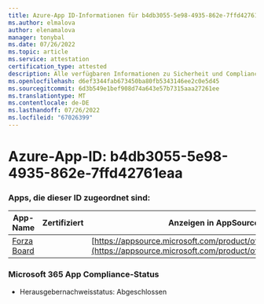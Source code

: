 ```yaml
---
title: Azure-App ID-Informationen für b4db3055-5e98-4935-862e-7ffd42761eaa
ms.author: elmalova
author: elenamalova
manager: tonybal
ms.date: 07/26/2022
ms.topic: article
ms.service: attestation
certification_type: attested
description: Alle verfügbaren Informationen zu Sicherheit und Compliance für b4db3055-5e98-4935-862e-7ffd42761eaa.
ms.openlocfilehash: d6ef3344fab673450ba80fb5343146ee2c0e5d45
ms.sourcegitcommit: 6d3b549e1bef908d74a643e57b7315aaa27261ee
ms.translationtype: MT
ms.contentlocale: de-DE
ms.lasthandoff: 07/26/2022
ms.locfileid: "67026399"
---
```

# <a name="azure-app-id-b4db3055-5e98-4935-862e-7ffd42761eaa"></a>Azure-App-ID: b4db3055-5e98-4935-862e-7ffd42761eaa


### <a name="apps-associated-with-this-id"></a>Apps, die dieser ID zugeordnet sind:
| **App-Name** | **Zertifiziert** | **Anzeigen in AppSource** |
|--------------|---------------|-----------------------|
| [Forza Board](../forward/WA200004274.md) |  | [https://appsource.microsoft.com/product/office/WA200004274](https://appsource.microsoft.com/product/office/WA200004274) |

### <a name="microsoft-365-app-compliance-status"></a>Microsoft 365 App Compliance-Status
- Herausgebernachweisstatus: Abgeschlossen
